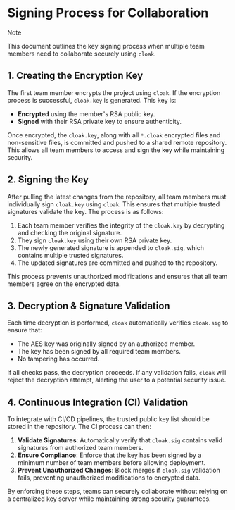 # Signing Process for Collaboration

> [!NOTE]
> This document outlines the key signing process when multiple team members need to collaborate securely using `cloak`.

## 1. Creating the Encryption Key

The first team member encrypts the project using `cloak`. If the encryption process is successful, `cloak.key` is generated. This key is:
- **Encrypted** using the member's RSA public key.
- **Signed** with their RSA private key to ensure authenticity.

Once encrypted, the `cloak.key`, along with all `*.cloak` encrypted files and non-sensitive files, is committed and pushed to a shared remote repository. This allows all team members to access and sign the key while maintaining security.

## 2. Signing the Key

After pulling the latest changes from the repository, all team members must individually sign `cloak.key` using `cloak`. This ensures that multiple trusted signatures validate the key. The process is as follows:

1. Each team member verifies the integrity of the `cloak.key` by decrypting and checking the original signature.
2. They sign `cloak.key` using their own RSA private key.
3. The newly generated signature is appended to `cloak.sig`, which contains multiple trusted signatures.
4. The updated signatures are committed and pushed to the repository.

This process prevents unauthorized modifications and ensures that all team members agree on the encrypted data.

## 3. Decryption & Signature Validation

Each time decryption is performed, `cloak` automatically verifies `cloak.sig` to ensure that:
- The AES key was originally signed by an authorized member.
- The key has been signed by all required team members.
- No tampering has occurred.

If all checks pass, the decryption proceeds. If any validation fails, `cloak` will reject the decryption attempt, alerting the user to a potential security issue.

## 4. Continuous Integration (CI) Validation

To integrate with CI/CD pipelines, the trusted public key list should be stored in the repository. The CI process can then:
1. **Validate Signatures**: Automatically verify that `cloak.sig` contains valid signatures from authorized team members.
2. **Ensure Compliance**: Enforce that the key has been signed by a minimum number of team members before allowing deployment.
3. **Prevent Unauthorized Changes**: Block merges if `cloak.sig` validation fails, preventing unauthorized modifications to encrypted data.

By enforcing these steps, teams can securely collaborate without relying on a centralized key server while maintaining strong security guarantees.

